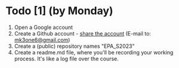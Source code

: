 # Todo [1] (by Monday)

1. Open a Google account
2. Create a Github account - [share the account](https://github.com/MK316/Spring2023/blob/main/EPA/README.md) (E-mail to: mk3one6@gmail.com)
3. Create a (public) repository names "EPA_S2023" 
4. Create a readme.md file, where you'll be recording your working process. It's like a log file over the course. 
